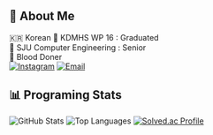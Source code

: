 ## 🚀 About Me
🇰🇷 Korean
🔹 KDMHS WP 16 : Graduated  
🔹 SJU Computer Engineering : Senior  
🔹 Blood Doner  
[![Instagram](https://img.shields.io/badge/Instagram-E4405F?style=flat-square&logo=instagram&logoColor=white)](https://www.instagram.com/gdj0208/)
[![Email](https://img.shields.io/badge/Email-D14836?style=flat-square&logo=gmail&logoColor=white)](mailto:gdjsun@naver.com)

## 📊 Programing Stats
![GitHub Stats](https://github-readme-stats.vercel.app/api?username=gdj0208&show_icons=true&theme=radical)
![Top Languages](https://github-readme-stats.vercel.app/api/top-langs/?username=gdj0208&layout=compact&theme=radical)
[![Solved.ac Profile](http://mazassumnida.wtf/api/generate_badge?boj=gdj0208)](https://solved.ac/gdj0208)

